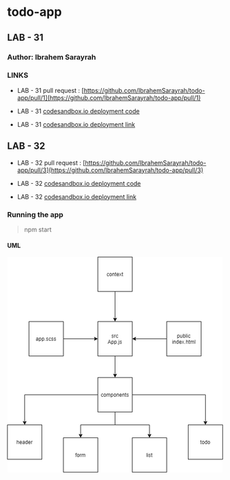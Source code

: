 # todo-app

## LAB - 31

### Author: Ibrahem Sarayrah

### LINKS

* LAB - 31 pull request : [https://github.com/IbrahemSarayrah/todo-app/pull/1](https://github.com/IbrahemSarayrah/todo-app/pull/1)

* LAB - 31 [codesandbox.io deployment code](https://codesandbox.io/s/aged-shadow-elr1f?file=/src/app.js)

* LAB - 31 [codesandbox.io deployment link](https://elr1f.csb.app/)

## LAB - 32

* LAB - 32 pull request : [https://github.com/IbrahemSarayrah/todo-app/pull/3](https://github.com/IbrahemSarayrah/todo-app/pull/3)

* LAB - 32 [codesandbox.io deployment code](https://codesandbox.io/s/gallant-archimedes-c43f9)

* LAB - 32 [codesandbox.io deployment link](https://c43f9.csb.app/)

### Running the app

>
> npm start
>

#### UML

![lab-31](./UML/lab-31.png)

